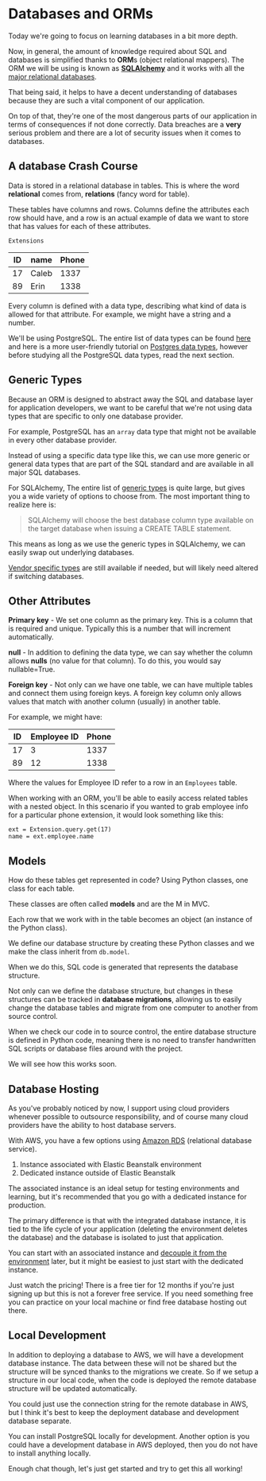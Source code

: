 # Databases and ORMs

Today we're going to focus on learning databases in a bit more depth.

Now, in general, the amount of knowledge required about SQL and databases is simplified thanks to **ORM**s (object relational mappers). The ORM we will be using is known as [**SQLAlchemy**](https://flask-sqlalchemy.palletsprojects.com/en/2.x/) and it works with all the [major relational databases](https://www.sqlalchemy.org/features.html#:~:text=Supported%20Databases,are%20published%20as%20external%20projects.).


That being said, it helps to have a decent understanding of databases because they are such a vital component of our application.

On top of that, they're one of the most dangerous parts of our application in terms of consequences if not done correctly. Data breaches are a **very** serious problem and there are a lot of security issues when it comes to databases.

## A database Crash Course

Data is stored in a relational database in tables. This is where the word **relational** comes from, **relations** (fancy word for table).

These tables have columns and rows. Columns define the attributes each row should have, and a row is an actual example of data we want to store that has values for each of these attributes.

```Extensions```

| ID | name      | Phone |
| -- | --------- | ----- |
| 17 | Caleb     | 1337  |
| 89 | Erin      | 1338  |

Every column is defined with a data type, describing what kind of data is allowed for that attribute. For example, we might have a string and a number.

We'll be using PostgreSQL. The entire list of data types can be found [here](https://www.postgresql.org/docs/9.5/datatype.html) and here is a more user-friendly tutorial on [Postgres data types](https://www.postgresqltutorial.com/postgresql-data-types/), however before studying all the PostgreSQL data types, read the next section.

## Generic Types

Because an ORM is designed to abstract away the SQL and database layer for application developers, we want to be careful that we're not using data types that are specific to only one database provider.

For example, PostgreSQL has an ```array``` data type that might not be available in every other database provider.

Instead of using a specific data type like this, we can use more generic or general data types that are part of the SQL standard and are available in all major SQL databases.

For SQLAlchemy, The entire list of [generic types](https://docs.sqlalchemy.org/en/13/core/type_basics.html#generic-types) is quite large, but gives you a wide variety of options to choose from. The most important thing to realize here is:
> SQLAlchemy will choose the best database column type available on the target database when issuing a CREATE TABLE statement.

This means as long as we use the generic types in SQLAlchemy, we can easily swap out underlying databases.

[Vendor specific types](https://docs.sqlalchemy.org/en/13/core/type_basics.html#types-sqlstandard) are still available if needed, but will likely need altered if switching databases.

## Other Attributes

**Primary key** - We set one column as the primary key. This is a column that is required and unique. Typically this is a number that will increment automatically.

**null** - In addition to defining the data type, we can say whether the column allows **nulls** (no value for that column). To do this, you would say nullable=True.

**Foreign key** - Not only can we have one table, we can have multiple tables and connect them using foreign keys. A foreign key column only allows values that match with another column (usually) in another table.

For example, we might have:

| ID | Employee ID | Phone |
| -- | ----------- | ----- |
| 17 | 3           | 1337  |
| 89 | 12          | 1338  |

Where the values for Employee ID refer to a row in an ```Employees``` table.

When working with an ORM, you'll be able to easily access related tables with a nested object. In this scenario if you wanted to grab employee info for a particular phone extension, it would look something like this:

```
ext = Extension.query.get(17)
name = ext.employee.name
```

## Models

How do these tables get represented in code? Using Python classes, one class for each table.

These classes are often called **models** and are the M in MVC.

Each row that we work with in the table becomes an object (an instance of the Python class).

We define our database structure by creating these Python classes and we make the class inherit from ```db.model```.

When we do this, SQL code is generated that represents the database structure.

Not only can we define the database structure, but changes in these structures can be tracked in **database migrations**, allowing us to easily change the database tables and migrate from one computer to another from source control.

When we check our code in to source control, the entire database structure is defined in Python code, meaning there is no need to transfer handwritten SQL scripts or database files around with the project.

We will see how this works soon.

## Database Hosting

As you've probably noticed by now, I support using cloud providers whenever possible to outsource responsibility, and of course many cloud providers have the ability to host database servers.

With AWS, you have a few options using [Amazon RDS](https://docs.aws.amazon.com/elasticbeanstalk/latest/dg/AWSHowTo.RDS.html) (relational database service).

1. Instance associated with Elastic Beanstalk environment
1. Dedicated instance outside of Elastic Beanstalk

The associated instance is an ideal setup for testing environments and learning, but it's recommended that you go with a dedicated instance for production.

The primary difference is that with the integrated database instance, it is tied to the life cycle of your application (deleting the environment deletes the database) and the database is isolated to just that application.

You can start with an associated instance and [decouple it from the environment](https://aws.amazon.com/premiumsupport/knowledge-center/decouple-rds-from-beanstalk/) later, but it might be easiest to just start with the dedicated instance.

Just watch the pricing! There is a free tier for 12 months if you're just signing up but this is not a forever free service. If you need something free you can practice on your local machine or find free database hosting out there.

## Local Development

In addition to deploying a database to AWS, we will have a development database instance. The data between these will not be shared but the structure will be synced thanks to the migrations we create. So if we setup a structure in our local code, when the code is deployed the remote database structure will be updated automatically.

You could just use the connection string for the remote database in AWS, but I think it's best to keep the deployment database and development database separate.

You can install PostgreSQL locally for development. Another option is you could have a development database in AWS deployed, then you do not have to install anything locally.

Enough chat though, let's just get started and try to get this all working!






